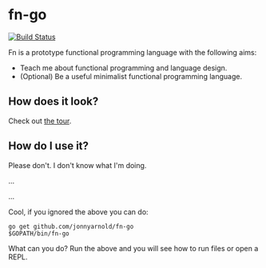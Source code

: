 # fn-go

[![Build Status](https://travis-ci.org/jonnyarnold/fn-go.svg?branch=master)](https://travis-ci.org/jonnyarnold/fn-go)

Fn is a prototype functional programming language with the following aims:

- Teach me about functional programming and language design.
- (Optional) Be a useful minimalist functional programming language.

## How does it look?

Check out [the tour](tour.fn).

## How do I use it?

Please don't. I don't know what I'm doing. 

...

...

Cool, if you ignored the above you can do:

```
go get github.com/jonnyarnold/fn-go
$GOPATH/bin/fn-go
```

What can you do? Run the above and you will see how to run files or open a REPL.


